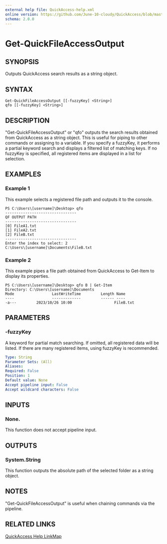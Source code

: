 ```yaml
---
external help file: QuickAccess-help.xml
online version: https://github.com/June-10-cloudy/QuickAccess/blob/master/help/en-US/QuickAccess-help.xml
schema: 2.0.0
---
```

# Get-QuickFileAccessOutput
## SYNOPSIS
Outputs QuickAccess search results as a string object.
## SYNTAX
```
Get-QuickFileAccessOutput [[-fuzzyKey] <String>]
qfo [[-fuzzyKey] <String>]
```
## DESCRIPTION
"Get-QuickFileAccessOutput" or "qfo" outputs the search results obtained from QuickAccess as a string object.
This is useful for piping to other commands or assigning to a variable.
If you specify a fuzzyKey, it performs a partial keyword search and displays a filtered list of matching keys.
If no fuzzyKey is specified, all registered items are displayed in a list for selection.
## EXAMPLES
### Example 1
This example selects a registered file path and outputs it to the console.
```
PS C:\Users\[username]\Desktop> qfo
--------------------------------
QF OUTPUT PATH
--------------------------------
[0] FileA1.txt
[1] FileA2.txt
[2] FileB.txt
--------------------------------
Enter the index to select: 2
C:\Users\[username]\Documents\FileB.txt
```
### Example 2
This example pipes a file path obtained from QuickAccess to Get-Item to display its properties.
```
PS C:\Users\[username]\Desktop> qfo B | Get-Item
Directory: C:\Users\[username]\Documents
Mode                 LastWriteTime         Length Name
----                 -------------         ------ ----
-a---         2023/10/26 10:00                   FileB.txt
```
## PARAMETERS
### -fuzzyKey
A keyword for partial match searching.
If omitted, all registered data will be listed.
If there are many registered items, using fuzzyKey is recommended.
```yaml
Type: String
Parameter Sets: (All)
Aliases:
Required: False
Position: 1
Default value: None
Accept pipeline input: False
Accept wildcard characters: False
```
## INPUTS
### None. 
This function does not accept pipeline input.
## OUTPUTS
### System.String
This function outputs the absolute path of the selected folder as a string object.
## NOTES
"Get-QuickFileAccessOutput" is useful when chaining commands via the pipeline.
## RELATED LINKS
[QuickAccess Help LinkMap](https://github.com/June-10-cloudy/QuickAccess/blob/master/README.md)
